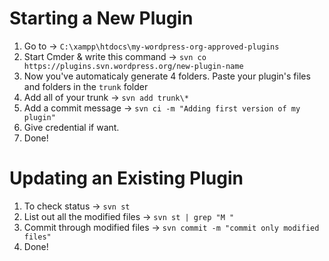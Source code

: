 # Starting a New Plugin

1. Go to → `C:\xampp\htdocs\my-wordpress-org-approved-plugins`
2. Start Cmder & write this command → `svn co https://plugins.svn.wordpress.org/new-plugin-name`
3. Now you've automaticaly generate 4 folders. Paste your plugin's files and folders in the `trunk` folder
4. Add all of your trunk → `svn add trunk\*`
5. Add a commit message → `svn ci -m "Adding first version of my plugin"`
6. Give credential if want.
7. Done!

# Updating an Existing Plugin

1. To check status → `svn st`
2. List out all the modified files → `svn st | grep "M "`
3. Commit through modified files → `svn commit -m "commit only modified files"`
4. Done!
